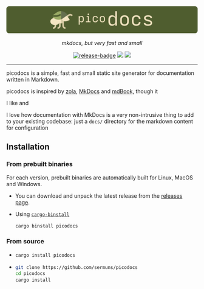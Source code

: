 <a href="https://github.com/sermuns/picodocs">
  <img src="docs/banner.png">
</a>

<div align="center">
  <p>
  <em>
      mkdocs, but very fast and small
  </em>
  </p>
  <a href="https://github.com/sermuns/picodocs/releases/latest">
    <img alt="release-badge" src="https://img.shields.io/github/v/release/sermuns/picodocs.svg"></a>
  <a href="https://github.com/sermuns/picodocs/blob/main/LICENSE">
    <img src="https://img.shields.io/badge/license-%20%20GNU%20GPLv3%20-green"></a>
  <a href="https://crates.io/crates/picodocs"><img src="https://img.shields.io/crates/v/picodocs.svg"></a>
</div>

---

picodocs is a simple, fast and small static site generator for documentation written in Markdown.

picodocs is inspired by [zola](https://github.com/getzola/zola), [MkDocs](https://github.com/mkdocs/mkdocs) and [mdBook](https://github.com/rust-lang/mdBook), though it

I like and

I love how documentation with MkDocs is a very non-intrusive thing to add to your existing codebase: just a `docs/` directory for the markdown content for configuration

## Installation

### From prebuilt binaries

For each version, prebuilt binaries are automatically built for Linux, MacOS and Windows.

- You can download and unpack the latest release from the [releases page](https://github.com/sermuns/picodocs/releases/latest).

- Using [`cargo-binstall`](https://github.com/cargo-bins/cargo-binstall)
  ```bash
  cargo binstall picodocs
  ```

### From source

- ```bash
  cargo install picodocs
  ```

- ```bash
  git clone https://github.com/sermuns/picodocs
  cd picodocs
  cargo install
  ```
